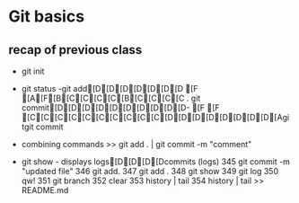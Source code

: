# Git basics

## recap of previous class
- git init
- git status
-git add[D[D[D[D[D[D[D [F
[A[F[B[C[C[C[C[B[C[C[C[C .
git commit[D[D[D[D[D[D[D[D[D[D- [F
[F
[C[C[C[C[C[C[C[C[C[C[D[D[D[D[D[D[D[D[Agitgit commit

- combining commands >> git add . | git commit -m "comment"
- git show  -  displays logs[D[D[D[Dcommits (logs)
  345  git commit -m "updated file"
  346  git add. 
  347  git add . 
  348  git show
  349  git log
  350  qw!
  351  git branch
  352  clear
  353  history | tail 
  354  history | tail >> README.md
